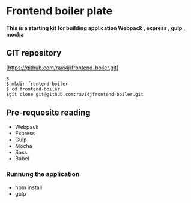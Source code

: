 # Frontend boiler plate
#### This is a starting kit for building application Webpack , express , gulp , mocha
## GIT repository

[https://github.com/ravi4j/frontend-boiler.git]

```
$
$ mkdir frontend-boiler
$ cd frontend-boiler
$git clone git@github.com:ravi4jfrontend-boiler.git
```

## Pre-requesite reading
 - Webpack
 - Express
 - Gulp
 - Mocha
 - Sass
 - Babel


### Runnung the application
- npm install
- gulp



